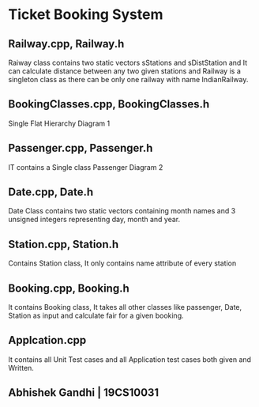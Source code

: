 # Ticket Booking System

## Railway.cpp, Railway.h

Raiway class contains two static vectors sStations and sDistStation and It can calculate distance between any two given stations and Railway is a singleton class as there can be only one railway with name IndianRailway.

 

## BookingClasses.cpp, BookingClasses.h

Single Flat Hierarchy																											Diagram 1

## Passenger.cpp, Passenger.h

IT contains a Single class Passenger
																													    Diagram 2

## Date.cpp, Date.h

Date Class contains two static vectors containing month names and 3 unsigned integers representing day, month and year.

## Station.cpp, Station.h

Contains Station class, It only contains name attribute of every station

## Booking.cpp, Booking.h

It contains Booking class, It takes all other classes like passenger, Date, Station as input and calculate fair for a given booking.

## Applcation.cpp

It contains all Unit Test cases and all Application test cases both given and Written.

## Abhishek Gandhi | 19CS10031